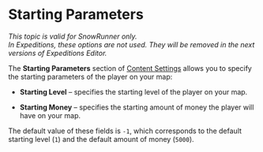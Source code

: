# Starting Parameters

*This topic is valid for SnowRunner only.*  
*In Expeditions, these options are not used. They will be removed in the next versions of Expeditions Editor.*  

The **Starting Parameters** section of [Content Settings][content_settings] allows you to specify the starting parameters of the player on your map:

-   **Starting Level** – specifies the starting level of the player on your map.

-   **Starting Money** – specifies the starting amount of money the player will have on your map.

The default value of these fields is `-1`, which corresponds to the default starting level (`1`) and the default amount of money (`5000`).

[content_settings]: ./content_settings.md